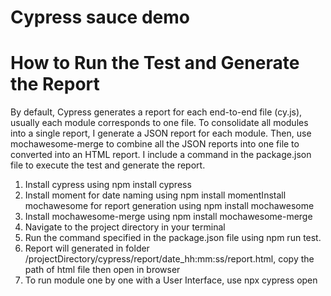 # Cypress sauce demo

# How to Run the Test and Generate the Report
By default, Cypress generates a report for each end-to-end file (cy.js), usually each module corresponds to one file. To consolidate all modules into a single report, I generate a JSON report for each module. Then, use mochawesome-merge to combine all the JSON reports into one file to converted into an HTML report. I include a command in the package.json file to execute the test and generate the report.

1. Install cypress using npm install cypress
2. Install moment for date naming using npm install momentInstall mochawesome for report generation using npm install mochawesome
2. Install mochawesome-merge using npm install mochawesome-merge
3. Navigate to the project directory in your terminal
4. Run the command specified in the package.json file using npm run test.
5. Report will generated in folder /projectDirectory/cypress/report/date_hh:mm:ss/report.html, copy the path of html file then open in browser
6. To run module one by one with a User Interface, use npx cypress open


